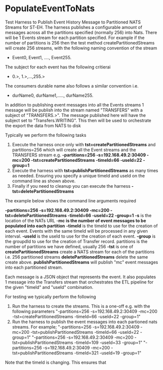 # PopulateEventToNats
Test Harness to Publish Event History Message to Partitioned NATS Streams for ST-EH. 
The  harness publishes a configurable amount of messages across all the partitions specified (normally 256) into Nats. 
There will be 1 Events stream for each partition specified. For example if the number of partitions is 256 then the test method createPartitionedStreams will create 256 streams, with the following naming convention of the stream

 - Event0, Event1, ...., Event255.

The subject for each event has the following critierai

 - 0.>, 1.>,...,255.>

The consumers durable name also follows a similar convention i.e.

 - durName0, durName1,....., durName255.

In addition to publishing event messages into all the Events streams 1 message will be publish into the stream named "TRANSFERS" with a subject of "TRANSFERS.>".
The message published here will have the subject set to  "Transfers.WRITING". This then will be used to orchestrate the export the data from NATS to disk

Typically we perform the following tasks

 1. Execute the harness once only with **tst=createPartitionedStreams** and partitions=256 which will create all the Event streams and the TRANSFERS stream e.g. **-partitions=256 -s=192.168.49.2:30409 -mc=200 -tst=createPartitionedStreams -timeId=66 -useId=22 -group=1**
 2. Execute the harness with **tst=publishPartitionedStreams** as many times as needed. Ensuring you specify a unique timeId and useId on the command line as shown above.
 3. Finally if you need to cleanup you can execute the harness **-tst=deletePartitionedStreams** 

The example below shows the command line arguments required

**-partitions=256 -s=192.168.49.2:30409 -mc=200 -tst=deletePartitionedStreams -timeId=66 -useId=22 -group=1**
**-s** is the location of the NATs URL
-**mc** **is the number of event messages to be populated into each partition**
**-timeId** is the timeId to use for the creation of each event. Events with the same timeId will be processed in any given interval.
**-useId** is the useId to use for the creation of each event.
**-group** is the groupdId to use for the creation of Transfer record. 
partitions is the number of partitions we have defined, usually 256
**-tst** is one of 
  **createPartitionedStreams** create a NATS stream for each of the partitions i.e. 256 partitioned streams
  **deletePartitionedStreams** delete the same create above.
  **publishPartitionedStreams** will publish "mc" event messages into each partitioned stream.
  
Each message is a JSON object that represents the event. It also populates 1 message into the Transfers stream that orchestrates the ETL pipeline for the given "timeId" and "useId" combination.
  
For testing we typically perform the following
1. Run the harness to create the streams. This is a one-off e.g. with the following parameters "-partitions=256 -s=192.168.49.2:30409 -mc=200 -tst=createPartitionedStreams -timeId=66 -useId=22 -group=1"
2. Run the harness to publish the event messages into each partioned nats streams. For example; 
  "-partitions=256 -s=192.168.49.2:30409 -mc=200 -tst=publishPartitionedStreams -timeId=66 -useId=22 -group=1"
  "-partitions=256 -s=192.168.49.2:30409 -mc=200 -tst=publishPartitionedStreams -timeId=109 -useId=33 -group=1"
  "-partitions=256 -s=192.168.49.2:30409 -mc=200 -tst=publishPartitionedStreams -timeId=321 -useId=19 -group=1"
  
Note that the timeId is changing. This ensures that 
